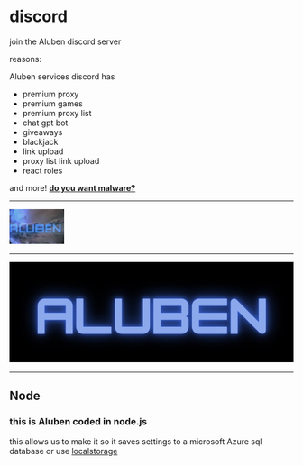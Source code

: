 # discord

join the Aluben discord server

reasons:

Aluben services discord has

- premium proxy
- premium games
- premium proxy list
- chat gpt bot
- giveaways
- blackjack
- link upload
- proxy list link upload
- react roles

and more!
[**do you want malware?**](https://is.gd/Alubendiscord)

---

![discord](./public/assets/images/discord.png)

---

![logo](./public/assets/images/logo.jpeg)

---

## Node

### this is Aluben coded in node.js

this allows us to make it so it saves settings to a microsoft Azure sql database or use [localstorage](https://developer.mozilla.org/en-US/docs/Web/API/Window/localStorage)
